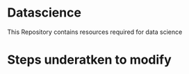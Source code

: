 # Datascience
This Repository contains resources required for data science
# Steps underatken to modify